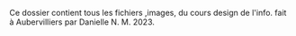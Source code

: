 Ce dossier contient tous les fichiers ,images, du cours design de l'info.
fait à Aubervilliers par Danielle N. M.
2023.
